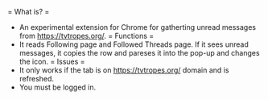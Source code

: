= What is? =
* An experimental extension for Chrome for gatherting unread messages from https://tvtropes.org/.
= Functions =
* It reads Following page and Followed Threads page. If it sees unread messages, it copies the row and pareses it into the pop-up and changes the icon.
= Issues =
* It only works if the tab is on https://tvtropes.org/ domain and is refreshed.
* You must be logged in.